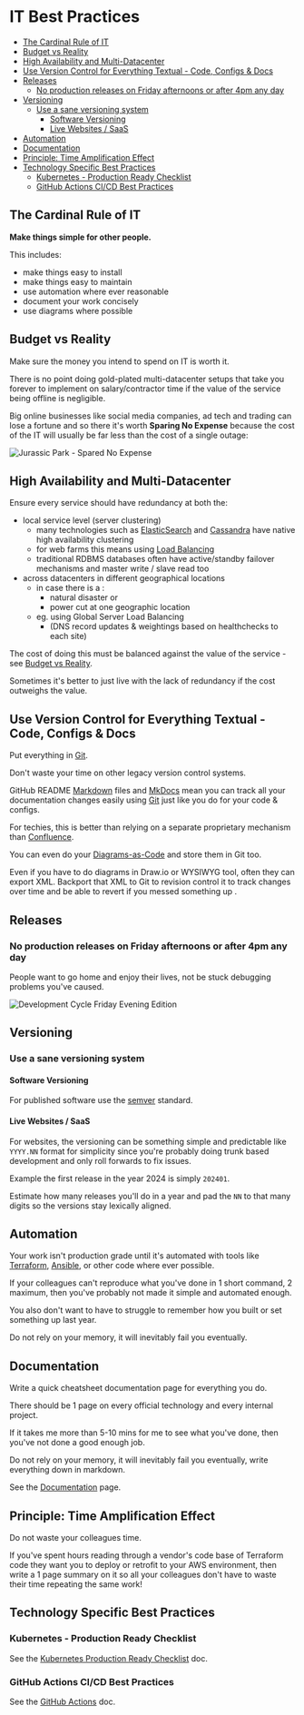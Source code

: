 # IT Best Practices

<!-- INDEX_START -->

- [The Cardinal Rule of IT](#the-cardinal-rule-of-it)
- [Budget vs Reality](#budget-vs-reality)
- [High Availability and Multi-Datacenter](#high-availability-and-multi-datacenter)
- [Use Version Control for Everything Textual - Code, Configs & Docs](#use-version-control-for-everything-textual---code-configs--docs)
- [Releases](#releases)
  - [No production releases on Friday afternoons or after 4pm any day](#no-production-releases-on-friday-afternoons-or-after-4pm-any-day)
- [Versioning](#versioning)
  - [Use a sane versioning system](#use-a-sane-versioning-system)
    - [Software Versioning](#software-versioning)
    - [Live Websites / SaaS](#live-websites--saas)
- [Automation](#automation)
- [Documentation](#documentation)
- [Principle: Time Amplification Effect](#principle-time-amplification-effect)
- [Technology Specific Best Practices](#technology-specific-best-practices)
  - [Kubernetes - Production Ready Checklist](#kubernetes---production-ready-checklist)
  - [GitHub Actions CI/CD Best Practices](#github-actions-cicd-best-practices)

<!-- INDEX_END -->

## The Cardinal Rule of IT

**Make things simple for other people.**

This includes:

- make things easy to install
- make things easy to maintain
- use automation where ever reasonable
- document your work concisely
- use diagrams where possible

## Budget vs Reality

Make sure the money you intend to spend on IT is worth it.

There is no point doing gold-plated multi-datacenter setups that take you forever to implement on salary/contractor time
if the value of the service being offline is negligible.

Big online businesses like social media companies,
ad tech and trading can lose a fortune
and so there it's worth **Sparing No Expense**
because the cost of the IT will usually be far less than the cost of a single outage:

![Jurassic Park - Spared No Expense](images/jurassic_park_spared_no_expense.jpeg)

## High Availability and Multi-Datacenter

Ensure every service should have redundancy at both the:

- local service level (server clustering)
  - many technologies such as [ElasticSearch](elasticsearch.md) and [Cassandra](cassandra.md)
    have native high availability clustering
  - for web farms this means using [Load Balancing](load-balancing.md)
  - traditional RDBMS databases often have active/standby failover mechanisms and master write / slave read too
- across datacenters in different geographical locations
  - in case there is a :
    - natural disaster or
    - power cut at one geographic location
  - eg. using Global Server Load Balancing
    - (DNS record updates & weightings based on healthchecks to each site)

The cost of doing this must be balanced against the value of the service - see [Budget vs Reality](#budget-vs-reality).

Sometimes it's better to just live with the lack of redundancy if the cost outweighs the value.

## Use Version Control for Everything Textual - Code, Configs & Docs

Put everything in [Git](git.md).

Don't waste your time on other legacy version control systems.

GitHub README [Markdown](markdown.md) files and [MkDocs](mkdocs.md) mean you can track all your documentation changes
easily using [Git](git.md) just like you do for your code & configs.

For techies, this is better than relying on a separate proprietary mechanism than [Confluence](atlassian.md).

You can even do your [Diagrams-as-Code](diagrams.md) and store them in Git too.

Even if you have to do diagrams in Draw.io or WYSIWYG tool, often they can export XML.
Backport that XML to Git to revision control it to track changes over time
and be able to revert if you messed something up  .

## Releases

### No production releases on Friday afternoons or after 4pm any day

People want to go home and enjoy their lives, not be stuck debugging problems you've caused.

![Development Cycle Friday Evening Edition](images/development_cycle_friday_evening_edition.jpg)

## Versioning

### Use a sane versioning system

#### Software Versioning

For published software use the [semver](https://semver.org/) standard.

#### Live Websites / SaaS

For websites, the versioning can be something simple and predictable like `YYYY.NN` format for simplicity
since you're probably doing trunk based development and only roll forwards to fix issues.

Example the first release in the year 2024 is simply `202401`.

Estimate how many releases you'll do in a year
and pad the `NN` to that many digits so the versions stay lexically aligned.

## Automation

Your work isn't production grade until it's automated with tools like [Terraform](terraform.md), [Ansible](ansible.md),
or other code where ever possible.

If your colleagues can't reproduce what you've done in 1 short command, 2 maximum, then you've probably not made it
simple and automated enough.

You also don't want to have to struggle to remember how you built or set something up last year.

Do not rely on your memory, it will inevitably fail you eventually.

## Documentation

Write a quick cheatsheet documentation page for everything you do.

There should be 1 page on every official technology and every internal project.

If it takes me more than 5-10 mins for me to see what you've done, then you've not done a good enough job.

Do not rely on your memory, it will inevitably fail you eventually, write everything down in markdown.

See the [Documentation](documentation.md) page.

## Principle: Time Amplification Effect

Do not waste your colleagues time.

If you've spent hours reading through a vendor's code base of Terraform code they want you to deploy
or retrofit to your AWS environment, then write a 1 page summary on it so
all your colleagues don't have to waste their time repeating the same work!

## Technology Specific Best Practices

### Kubernetes - Production Ready Checklist

See the [Kubernetes Production Ready Checklist](kubernetes-production-ready-checklist.md) doc.

### GitHub Actions CI/CD Best Practices

See the [GitHub Actions](github-action,md) doc.
